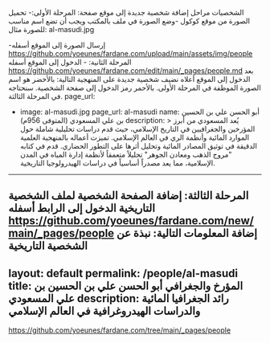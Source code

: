 الشخصيات مراحل إضافة شخصية جديدة إلى موقع صفحة:
المرحلة الأولى:- تحميل الصورة من موقع كوكول
-وضع الصورة في ملف بالمكتب ويجب أن تضع اسم مناسب للصورة مثال: al-masudi.jpg

-إرسال الصورة إلى الموقع أسفله 
https://github.com/yoeunes/fardane.com/upload/main/assets/img/people
المرحلة الثانية: - الدخول إلى الموقع أسفله
https://github.com/yoeunes/fardane.com/edit/main/_pages/people.md
بعد الدخول إلى الموقع أعلاه نضيف شخصية جديدة على المنهجية التالية: بالأخضر هو اسم الصورة الموظفة في المرحلة الأولى.
بالأحمر رمز الدخول إلى صفحة الشخصية. سنحتاجه في المرحلة الثالثة.    page_url:
- image: al-masudi.jpg
    page_url: al-masudi
    name: أبو الحسن علي بن الحسين بن علي المسعودي (المتوفى 956م)
    description: >
      يُعد المسعودي من أبرز المؤرخين والجغرافيين في التاريخ الإسلامي، حيث قدم دراسات تحليلية شاملة حول الموارد المائية وأنظمة الري في العالم الإسلامي. تميزت أعماله بالمنهجية العلمية الدقيقة في توثيق المصادر المائية وتحليل أثرها على التطور الحضاري. قدم في كتابه "مروج الذهب ومعادن الجوهر" تحليلاً متعمقاً لأنظمة إدارة المياه في المدن الإسلامية، مما يعد مصدراً أساسياً في دراسات الهيدرولوجيا التاريخية.


------------------
المرحلة الثالثة: إضافة الصفحة الشخصية لملف الشخصية التاريخية
الدخول إلى الرابط أسفله
https://github.com/yoeunes/fardane.com/new/main/_pages/people
إضافة المعلومات التالية:
نبذة عن الشخصية التاريخية
---
layout: default
permalink: /people/al-masudi
title: المؤرخ والجغرافي أبو الحسن علي بن الحسين بن علي المسعودي
description: رائد الجغرافيا المائية والدراسات الهيدروغرافية في العالم الإسلامي
----
  https://github.com/yoeunes/fardane.com/tree/main/_pages/people







